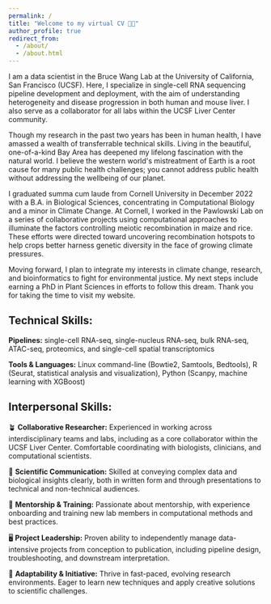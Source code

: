 ```yaml
---
permalink: /
title: "Welcome to my virtual CV 👋🏾"
author_profile: true
redirect_from:
  - /about/
  - /about.html
---
```

I am a data scientist in the Bruce Wang Lab at the University of California, San Francisco (UCSF). Here, I specialize in single-cell RNA sequencing pipeline development and deployment, with the aim of understanding heterogeneity and disease progression in both human and mouse liver. I also serve as a collaborator for all labs within the UCSF Liver Center community.

Though my research in the past two years has been in human health, I have amassed a wealth of transferrable technical skills. Living in the beautiful, one-of-a-kind Bay Area has deepened my lifelong fascination with the natural world. I believe the western world's mistreatment of Earth is a root cause for many public health challenges; you cannot address public health without addressing the wellbeing of our planet.

I graduated summa cum laude from Cornell University in December 2022 with a B.A. in Biological Sciences, concentrating in Computational Biology and a minor in Climate Change. At Cornell, I worked in the Pawlowski Lab on a series of collaborative projects using computational approaches to illuminate the factors controlling meiotic recombination in maize and rice. These efforts were directed toward uncovering recombination hotspots to help crops better harness genetic diversity in the face of growing climate pressures.

Moving forward, I plan to integrate my interests in climate change, research, and bioinformatics to fight for environmental justice. My next steps include earning a PhD in Plant Sciences in efforts to follow this dream. Thank you for taking the time to visit my website.

Technical Skills:
------

**Pipelines:** single-cell RNA-seq, single-nucleus RNA-seq, bulk RNA-seq, ATAC-seq, proteomics, and single-cell spatial transcriptomics

**Tools & Languages:** Linux command-line (Bowtie2, Samtools, Bedtools), R (Seurat, statistical analysis and visualization), Python (Scanpy, machine learning with XGBoost)

Interpersonal Skills:
------
🪴 **Collaborative Researcher:** Experienced in working across interdisciplinary teams and labs, including as a core collaborator within the UCSF Liver Center. Comfortable coordinating with biologists, clinicians, and computational scientists.

🍄 **Scientific Communication:** Skilled at conveying complex data and biological insights clearly, both in written form and through presentations to technical and non-technical audiences.

🌱 **Mentorship & Training:** Passionate about mentorship, with experience onboarding and training new lab members in computational methods and best practices.

🖥️ **Project Leadership:** Proven ability to independently manage data-intensive projects from conception to publication, including pipeline design, troubleshooting, and downstream interpretation.

🌈 **Adaptability & Initiative:** Thrive in fast-paced, evolving research environments. Eager to learn new techniques and apply creative solutions to scientific challenges.
